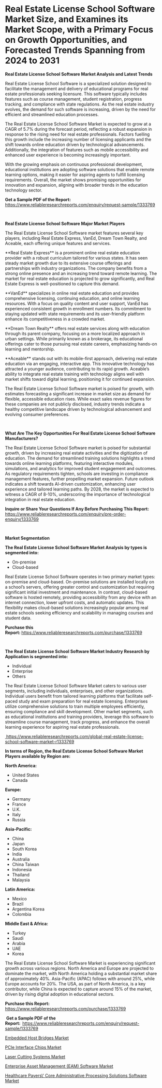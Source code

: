 <p><h1>Real Estate License School Software Market Size, and Examines its Market Scope, with a Primary Focus on Growth Opportunities, and Forecasted Trends Spanning from 2024 to 2031</h1></p><p><strong>Real Estate License School Software Market Analysis and Latest Trends</strong></p>
<p><p>Real Estate License School Software is a specialized solution designed to facilitate the management and delivery of educational programs for real estate professionals seeking licensure. This software typically includes features such as course management, student registration, progress tracking, and compliance with state regulations. As the real estate industry evolves, the demand for such software is increasing, driven by the need for efficient and streamlined education processes.</p><p>The Real Estate License School Software Market is expected to grow at a CAGR of 5.7% during the forecast period, reflecting a robust expansion in response to the rising need for real estate professionals. Factors fuelling this growth include the increasing number of licensing applicants and the shift towards online education driven by technological advancements. Additionally, the integration of features such as mobile accessibility and enhanced user experience is becoming increasingly important. </p><p>With the growing emphasis on continuous professional development, educational institutions are adopting software solutions that enable remote learning options, making it easier for aspiring agents to fulfill licensing requirements. Overall, the market shows promising opportunities for innovation and expansion, aligning with broader trends in the education technology sector.</p></p>
<p><strong>Get a Sample PDF of the Report:&nbsp;</strong> <a href="https://www.reliableresearchreports.com/enquiry/request-sample/1333769?utm_campaign=118&utm_medium=2&utm_source=Github&utm_content=ia&utm_term=01102024&utm_id=real-estate-license-school-software">https://www.reliableresearchreports.com/enquiry/request-sample/1333769</a></p>
<p>&nbsp;</p>
<p><strong>Real Estate License School Software Major Market Players</strong></p>
<p><p>The Real Estate License School Software market features several key players, including Real Estate Express, VanEd, Dream Town Realty, and Aceable, each offering unique features and services.</p><p>**Real Estate Express** is a prominent online real estate education provider with a robust curriculum tailored for various states. It has seen steady market growth due to its extensive course offerings and partnerships with industry organizations. The company benefits from a strong online presence and an increasing trend toward remote learning. The market for real estate education is projected to grow significantly, and Real Estate Express is well-positioned to capture this demand.</p><p>**VanEd** specializes in online real estate education and provides comprehensive licensing, continuing education, and online learning resources. With a focus on quality content and user support, VanEd has experienced consistent growth in enrollment numbers. Its commitment to staying updated with state requirements and its user-friendly platform enhance its competitiveness in a crowded market.</p><p>**Dream Town Realty** offers real estate services along with education through its parent company, focusing on a more localized approach in urban settings. While primarily known as a brokerage, its educational offerings cater to those pursuing real estate careers, emphasizing hands-on learning and mentorship.</p><p>**Aceable** stands out with its mobile-first approach, delivering real estate education via an engaging, interactive app. This innovative technology has attracted a younger audience, contributing to its rapid growth. Aceable’s ability to integrate real estate training with technology aligns well with market shifts toward digital learning, positioning it for continued expansion.</p><p>The Real Estate License School Software market is poised for growth, with estimates forecasting a significant increase in market size as demand for flexible, accessible education rises. While exact sales revenue figures for these companies are not publicly disclosed, industry trends indicate a healthy competitive landscape driven by technological advancement and evolving consumer preferences.</p></p>
<p>&nbsp;</p>
<p><strong>What Are The Key Opportunities For Real Estate License School Software Manufacturers?</strong></p>
<p><p>The Real Estate License School Software market is poised for substantial growth, driven by increasing real estate activities and the digitization of education. The demand for streamlined training solutions highlights a trend towards online learning platforms, featuring interactive modules, simulations, and analytics for improved student engagement and outcomes. As regulatory requirements tighten, schools are investing in compliance management features, further propelling market expansion. Future outlook indicates a shift towards AI-driven customization, enhancing user experience and tailored learning paths. By 2028, the market is expected to witness a CAGR of 8-10%, underscoring the importance of technological integration in real estate education.</p></p>
<p><strong>Inquire or Share Your Questions If Any Before Purchasing This Report:</strong> <a href="https://www.reliableresearchreports.com/enquiry/pre-order-enquiry/1333769?utm_campaign=118&utm_medium=2&utm_source=Github&utm_content=ia&utm_term=01102024&utm_id=real-estate-license-school-software">https://www.reliableresearchreports.com/enquiry/pre-order-enquiry/1333769</a></p>
<p>&nbsp;</p>
<p><strong>Market Segmentation</strong></p>
<p><strong>The Real Estate License School Software Market Analysis by types is segmented into:</strong></p>
<p><ul><li>On-premise</li><li>Cloud-based</li></ul></p>
<p><p>Real Estate License School Software operates in two primary market types: on-premise and cloud-based. On-premise solutions are installed locally on a school’s servers, offering greater control and customization but requiring significant initial investment and maintenance. In contrast, cloud-based software is hosted remotely, providing accessibility from any device with an internet connection, lower upfront costs, and automatic updates. This flexibility makes cloud-based solutions increasingly popular among real estate schools seeking efficiency and scalability in managing courses and student data.</p></p>
<p><strong>Purchase this Report:&nbsp;</strong><a href="https://www.reliableresearchreports.com/purchase/1333769?utm_campaign=118&utm_medium=2&utm_source=Github&utm_content=ia&utm_term=01102024&utm_id=real-estate-license-school-software">https://www.reliableresearchreports.com/purchase/1333769</a></p>
<p>&nbsp;</p>
<p><strong>The Real Estate License School Software Market Industry Research by Application is segmented into:</strong></p>
<p><ul><li>Individual</li><li>Enterprise</li><li>Others</li></ul></p>
<p><p>The Real Estate License School Software Market caters to various user segments, including individuals, enterprises, and other organizations. Individual users benefit from tailored learning platforms that facilitate self-paced study and exam preparation for real estate licensing. Enterprises utilize comprehensive solutions to train multiple employees efficiently, ensuring compliance and skill development. Other market segments, such as educational institutions and training providers, leverage this software to streamline course management, track progress, and enhance the overall learning experience for aspiring real estate professionals.</p></p>
<p><a href="https://www.reliableresearchreports.com/global-real-estate-license-school-software-market-r1333769?utm_campaign=118&utm_medium=2&utm_source=Github&utm_content=ia&utm_term=01102024&utm_id=real-estate-license-school-software">&nbsp;https://www.reliableresearchreports.com/global-real-estate-license-school-software-market-r1333769</a></p>
<p><strong>In terms of Region, the Real Estate License School Software Market Players available by Region are:</strong></p>
<p>
    <p> <strong> North America: </strong>
        <ul>
            <li>United States</li>
            <li>Canada</li>
        </ul>
        </p> 
    <p> <strong> Europe: </strong>
        <ul>
            <li>Germany</li>
            <li>France</li>
            <li>U.K.</li>
            <li>Italy</li>
            <li>Russia</li>
        </ul>
        </p> 
    <p> <strong> Asia-Pacific: </strong>
        <ul>
            <li>China</li>
            <li>Japan</li>
            <li>South Korea</li>
            <li>India</li>
            <li>Australia</li>
            <li>China Taiwan</li>
            <li>Indonesia</li>
            <li>Thailand</li>
            <li>Malaysia</li>
        </ul>
        </p> 
    <p> <strong> Latin America: </strong>
        <ul>
            <li>Mexico</li>
            <li>Brazil</li>
            <li>Argentina Korea</li>
            <li>Colombia</li>
        </ul>
        </p> 
    <p> <strong> Middle East & Africa: </strong>
        <ul>
            <li>Turkey</li>
            <li>Saudi</li>
            <li>Arabia</li>
            <li>UAE</li>
            <li>Korea</li>
        </ul>
    </p>
    </p>
<p><p>The Real Estate License School Software Market is experiencing significant growth across various regions. North America and Europe are projected to dominate the market, with North America holding a substantial market share of approximately 40%. Asia-Pacific (APAC) follows with around 25%, while Europe accounts for 20%. The USA, as part of North America, is a key contributor, while China is expected to capture around 15% of the market, driven by rising digital adoption in educational sectors.</p></p>
<p><strong>Purchase this Report: </strong><a href="https://www.reliableresearchreports.com/purchase/1333769?utm_campaign=118&utm_medium=2&utm_source=Github&utm_content=ia&utm_term=01102024&utm_id=real-estate-license-school-software">https://www.reliableresearchreports.com/purchase/1333769</a></p>
<p>&nbsp;<strong>Get a Sample PDF of the Report:&nbsp;&nbsp;</strong><a href="https://www.reliableresearchreports.com/enquiry/request-sample/1333769?utm_campaign=118&utm_medium=2&utm_source=Github&utm_content=ia&utm_term=01102024&utm_id=real-estate-license-school-software">https://www.reliableresearchreports.com/enquiry/request-sample/1333769</a></p>
<p><strong></strong></p>
<p><p><a href="https://issuu.com/reportprime-2/docs/embedded-host-bridges-market-size-2_929b21b28547f1?utm_campaign=118&utm_medium=2&utm_source=Github&utm_content=ia&utm_term=01102024&utm_id=real-estate-license-school-software">Embedded Host Bridges Market</a></p><p><a href="https://issuu.com/reportprime-2/docs/pcie-interface-chips-market-size-20_234eae2f256546?utm_campaign=118&utm_medium=2&utm_source=Github&utm_content=ia&utm_term=01102024&utm_id=real-estate-license-school-software">PCIe Interface Chips Market</a></p><p><a href="https://www.linkedin.com/pulse/laser-cutting-systems-industry-sector-new-technologies-rzufe?utm_campaign=118&utm_medium=2&utm_source=Github&utm_content=ia&utm_term=01102024&utm_id=real-estate-license-school-software">Laser Cutting Systems Market</a></p><p><a href="https://github.com/MatthewHernandez403/Market-Research-Report-List-1/blob/main/enterprise-asset-management-eam-software-market.md?utm_campaign=118&utm_medium=2&utm_source=Github&utm_content=ia&utm_term=01102024&utm_id=real-estate-license-school-software">Enterprise Asset Management (EAM) Software Market</a></p><p><a href="https://github.com/MoonZANDRA/Market-Research-Report-List-1/blob/main/healthcare-payers-core-administrative-processing-solutions-software-market.md?utm_campaign=118&utm_medium=2&utm_source=Github&utm_content=ia&utm_term=01102024&utm_id=real-estate-license-school-software">Healthcare Payers\' Core Administrative Processing Solutions Software Market</a></p></p>
